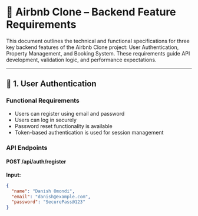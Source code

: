 # 📘 Airbnb Clone – Backend Feature Requirements

This document outlines the technical and functional specifications for three key backend features of the Airbnb Clone project: User Authentication, Property Management, and Booking System. These requirements guide API development, validation logic, and performance expectations.

---

## 🔐 1. User Authentication

### Functional Requirements
- Users can register using email and password
- Users can log in securely
- Password reset functionality is available
- Token-based authentication is used for session management

### API Endpoints

#### POST /api/auth/register
**Input:**
```json
{
  "name": "Danish Omondi",
  "email": "danish@example.com",
  "password": "SecurePass@123"
}
